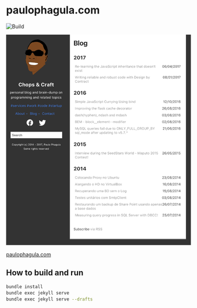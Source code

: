 # paulophagula.com

![Build](https://github.com/PauloPhagula/site/workflows/Build/badge.svg)

![Blog screenshot](/screenshot.png)

[paulophagula.com](https://paulophagula.com)

## How to build and run

```sh
bundle install
bundle exec jekyll serve
bundle exec jekyll serve --drafts
```
